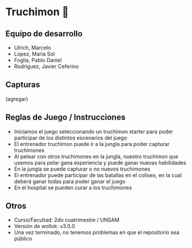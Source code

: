 # Truchimon 👾

## Equipo de desarrollo

- Ulrich, Marcelo
- Lopez, Maria Sol
- Foglia, Pablo Daniel
- Rodriguez, Javier Ceferino

## Capturas

(agregar)

## Reglas de Juego / Instrucciones

- Iniciamos el juego seleccionando un truchimon starter para poder participar de los distintos escenarios del juego
- El entrenador truchimon puede ir a la jungla para poder capturar truchimones
- Al pelear con otros truchimones en la jungla, nuestro truchimon que usemos para pelar gana experiencia y puede ganar nuevas habilidades
- En la jungla se puede capturar o no nuevos truchimones
- El entrenador puede participar de las batallas en el coliseo, en la cual deberá ganar todas para poder ganar el juego
- En el hospital se pueden curar a los truchimones


## Otros

- Curso/Facultad: 2do cuatrimestre / UNSAM
- Versión de wollok: v3.0.0
- Una vez terminado, no tenemos problemas en que el repositorio sea público
